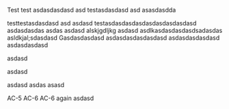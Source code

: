 Test
test asdasdasdasd
asd 
testasdasdasd asd asasdasdda

testtestasdasdasd asd 
asdasd
testasdasdasdasdasdasdasdasdasd
asdasdasdas
asdas
asdasd
alskjgdljkg
asdasd
asdlkasdasdasdasdsadasdas
asldkjal;sdasdasd
Gasdasdasdasd
asdasdasdasdasdasd
asdasdasdasdasd
asdasdasdasd

asdasd

asdasd

asdasd
asdas
asasd

AC-5
AC-6
AC-6 again
asdasd
